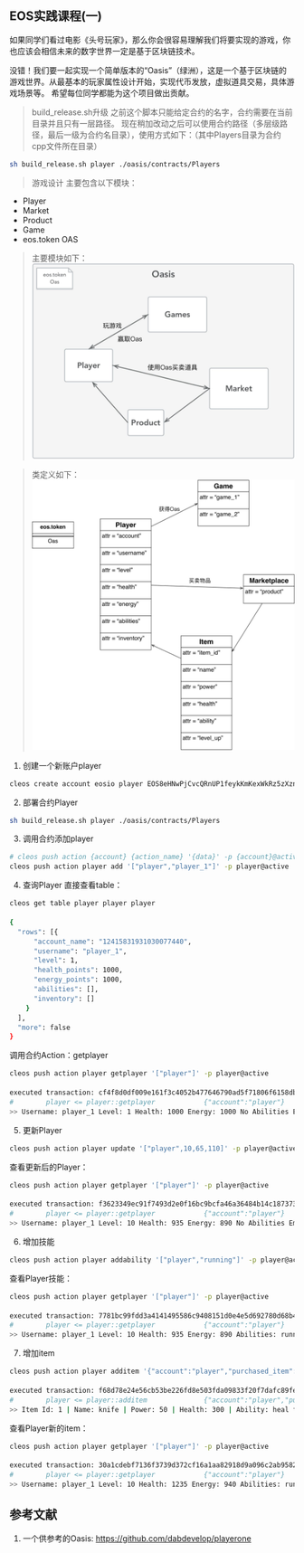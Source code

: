 **EOS实践课程(一)**
----------------------------------------------
如果同学们看过电影《头号玩家》，那么你会很容易理解我们将要实现的游戏，你也应该会相信未来的数字世界一定是基于区块链技术。

没错！我们要一起实现一个简单版本的“Oasis”（绿洲），这是一个基于区块链的游戏世界。从最基本的玩家属性设计开始，实现代币发放，虚拟道具交易，具体游戏场景等。
希望每位同学都能为这个项目做出贡献。

>build_release.sh升级
之前这个脚本只能给定合约的名字，合约需要在当前目录并且只有一层路径。
现在稍加改动之后可以使用合约路径（多层级路径，最后一级为合约名目录），使用方式如下：（其中Players目录为合约cpp文件所在目录）
```Bash
sh build_release.sh player ./oasis/contracts/Players
```

>游戏设计
主要包含以下模块：
* Player
* Market
* Product
* Game
* eos.token OAS

>主要模块如下：
![图1](./images/module.jpeg "module")

>类定义如下：
![图2](./images/class.jpeg "class")

1. 创建一个新账户player
```Bash
cleos create account eosio player EOS8eHNwPjCvcQRnUP1feykKmKexWkRz5zXznK3GTJFPibut7kiaM EOS7UN5ZY6WYpVhjkjPG4bh5rQxHgAeFKnjLBNok22cATD82JPjai
```

2. 部署合约Player
```Bash
sh build_release.sh player ./oasis/contracts/Players
```

3. 调用合约添加player
```Bash
# cleos push action {account} {action_name} '{data}' -p {account}@active
cleos push action player add '["player","player_1"]' -p player@active
```


4. 查询Player
直接查看table：
```Bash
cleos get table player player player 

{
  "rows": [{
      "account_name": "12415831931030077440",
      "username": "player_1",
      "level": 1,
      "health_points": 1000,
      "energy_points": 1000,
      "abilities": [],
      "inventory": []
    }
  ],
  "more": false
}

```
调用合约Action：getplayer
```Bash
cleos push action player getplayer '["player"]' -p player@active

executed transaction: cf4f8d0df009e161f3c4052b477646790ad5f71806f6158db0a6399288f3c96b  104 bytes  1274 us
#        player <= player::getplayer            {"account":"player"}
>> Username: player_1 Level: 1 Health: 1000 Energy: 1000 No Abilities Empty inventory
```

5. 更新Player
```Bash
cleos push action player update '["player",10,65,110]' -p player@active
```
查看更新后的Player：
```Bash
cleos push action player getplayer '["player"]' -p player@active

executed transaction: f3623349ec91f7493d2e0f16bc9bcfa46a36484b14c18737317471528feaa612  104 bytes  1289 us
#        player <= player::getplayer            {"account":"player"}
>> Username: player_1 Level: 10 Health: 935 Energy: 890 No Abilities Empty inventory
```

6. 增加技能
```Bash
cleos push action player addability '["player","running"]' -p player@active
```
查看Player技能：
```Bash
cleos push action player getplayer '["player"]' -p player@active

executed transaction: 7781bc99fdd3a4141495586c9408151d0e4e5d692780d68b474012e5dd262ff1  104 bytes  1527 us
#        player <= player::getplayer            {"account":"player"}
>> Username: player_1 Level: 10 Health: 935 Energy: 890 Abilities: running  Empty inventory

```

7. 增加item
```Bash
cleos push action player additem '{"account":"player","purchased_item":{"item_id":1,"name":"knife","power":50,"health":300,"ability":"heal fast","level_up":0}}' -p player@active

executed transaction: f68d78e24e56cb53be226fd8e503fda09833f20f7dafc89feca0cf3fe24660f8  152 bytes  2295 us
#        player <= player::additem              {"account":"player","purchased_item":{"item_id":1,"name":"knife","power":50,"health":300,"ability":"...
>> Item Id: 1 | Name: knife | Power: 50 | Health: 300 | Ability: heal fast | Level up: 0
```
查看Player新的item：
```Bash
cleos push action player getplayer '["player"]' -p player@active

executed transaction: 30a1cdebf7136f3739d372cf16a1aa82918d9a096c2ab9582fd39db9be121324  104 bytes  2635 us
#        player <= player::getplayer            {"account":"player"}
>> Username: player_1 Level: 10 Health: 1235 Energy: 940 Abilities: running heal fast  Items: knife == 
```




**参考文献**
----------------------------------------------
1. 一个供参考的Oasis: https://github.com/dabdevelop/playerone
